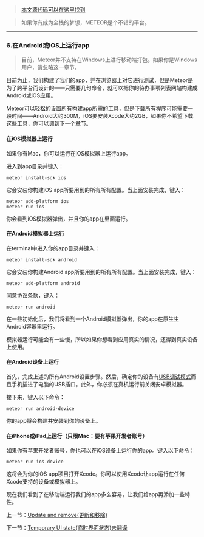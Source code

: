 > [本文源代码可以在这里找到](https://github.com/meteor/simple-todos-react)

> 如果你有成为全栈的梦想，METEOR是个不错的平台。

---

### 6.在Android或iOS上运行app

> 目前，Meteor并不支持在Windows上进行移动端打包。如果你是Windows用户，请忽略这一章节。

目前为止，我们构建了我们的app，并在浏览器上对它进行测试，但是Meteor是为了跨平台而设计的——只需要几句命令，就可以把你的待办事项列表网站构建成Android或iOS应用。

Meteor可以轻松的设置所有构建app所需的工具，但是下载所有程序可能需要一段时间——Android大约300M，iOS要安装Xcode大约2GB，如果你不希望下载这些工具，你可以调到下一个章节。

#### 在iOS模拟器上运行

如果你有Mac，你可以运行在iOS模拟器上运行app。

进入到app目录并键入：

```
meteor install-sdk ios
```

它会安装你构建iOS app所要用到的所有所有配置。当上面安装完成，键入：

```
meteor add-platform ios
meteor run ios
```

你会看到iOS模拟器弹出，并且你的app在里面运行。

#### 在Android模拟器上运行

在terminal中进入你的app目录并键入：

```
meteor install-sdk android
```

它会安装你构建Android app所要用到的所有所有配置。当上面安装完成，键入：

```
meteor add-platform android
```

同意协议条款，键入：

```
meteor run android
```

在一些初始化后，我们将看到一个Android模拟器弹出，你的app在原生生Android容器里运行。

模拟器运行可能会有一些慢，所以如果你想看到应用真实的情况，还得到真实设备上使用。

#### 在Android设备上运行

首先，完成上述的所有Android设置步骤。然后，确定你的设备有[USB调试模式](https://developer.android.com/studio/run/device.html#developer-device-options)而且手机插进了电脑的USB插口。此外，你必须在真机运行前关闭安卓模拟器。

接下来，键入以下命令：

```
meteor run android-device
```

你的app将会构建并安装到你的设备上。

#### 在iPhone或iPad上运行（只限Mac：要有苹果开发者账号）

如果你有苹果开发者账号，你也可以在iOS设备上运行你的app。键入以下命令：

```
meteor run ios-device
```

这将会为你的iOS app项目打开Xcode。你可以使用Xcode让app运行在任何Xcode支持的设备或模拟器上。

现在我们看到了在移动端运行我们的app多么容易，让我们给app再添加一些特性。

上一节：[Update and remove(更新和移除)](https://github.com/rockjins/Meteor-Tutorials/blob/master/React/05-Update-and-remove.md)

下一节：[Temporary UI state(临时界面状态)未翻译]()
